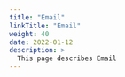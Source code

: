 ```yaml
---
title: "Email"
linkTitle: "Email"
weight: 40
date: 2022-01-12
description: >
  This page describes Email
---
```


